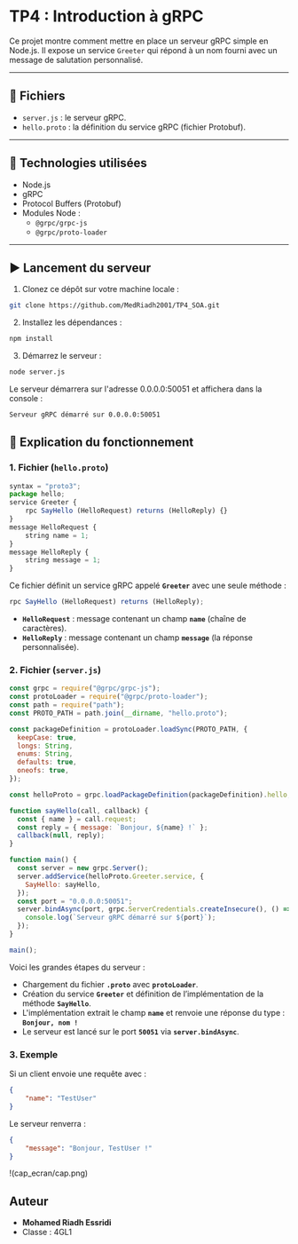 # TP4 : Introduction à gRPC

Ce projet montre comment mettre en place un serveur gRPC simple en Node.js. Il expose un service `Greeter` qui répond à un nom fourni avec un message de salutation personnalisé.

---

## 📁 Fichiers

- `server.js` : le serveur gRPC.
- `hello.proto` : la définition du service gRPC (fichier Protobuf).

---

## 🧰 Technologies utilisées

- Node.js
- gRPC
- Protocol Buffers (Protobuf)
- Modules Node :
  - `@grpc/grpc-js`
  - `@grpc/proto-loader`
---

## ▶️ Lancement du serveur

1. Clonez ce dépôt sur votre machine locale :

```bash
git clone https://github.com/MedRiadh2001/TP4_SOA.git
```

2. Installez les dépendances :

```bash
npm install
```

3. Démarrez le serveur :

```bash
node server.js
```

Le serveur démarrera sur l'adresse 0.0.0.0:50051 et affichera dans la console :

```bash
Serveur gRPC démarré sur 0.0.0.0:50051
```

## 📄 Explication du fonctionnement

### 1. Fichier (`hello.proto`) 

```js
syntax = "proto3";
package hello;
service Greeter {
    rpc SayHello (HelloRequest) returns (HelloReply) {}
}
message HelloRequest {
    string name = 1;
}
message HelloReply {
    string message = 1;
}
```

Ce fichier définit un service gRPC appelé  **`Greeter`** avec une seule méthode :

```js
rpc SayHello (HelloRequest) returns (HelloReply);
```
 - **`HelloRequest`** : message contenant un champ **`name`** (chaîne de caractères).
 - **`HelloReply`** : message contenant un champ **`message`** (la réponse personnalisée).

### 2. Fichier (`server.js`)

```js
const grpc = require("@grpc/grpc-js");
const protoLoader = require("@grpc/proto-loader");
const path = require("path");
const PROTO_PATH = path.join(__dirname, "hello.proto");

const packageDefinition = protoLoader.loadSync(PROTO_PATH, {
  keepCase: true,
  longs: String,
  enums: String,
  defaults: true,
  oneofs: true,
});

const helloProto = grpc.loadPackageDefinition(packageDefinition).hello;

function sayHello(call, callback) {
  const { name } = call.request;
  const reply = { message: `Bonjour, ${name} !` };
  callback(null, reply);
}

function main() {
  const server = new grpc.Server();
  server.addService(helloProto.Greeter.service, {
    SayHello: sayHello,
  });
  const port = "0.0.0.0:50051";
  server.bindAsync(port, grpc.ServerCredentials.createInsecure(), () => {
    console.log(`Serveur gRPC démarré sur ${port}`);
  });
}

main();
```

Voici les grandes étapes du serveur :

 - Chargement du fichier **`.proto`** avec **`protoLoader`**.
 - Création du service **`Greeter`** et définition de l’implémentation de la méthode **`SayHello`**.
 - L'implémentation extrait le champ **`name`** et renvoie une réponse du type : **`Bonjour, nom !`**
 - Le serveur est lancé sur le port **`50051`** via **`server.bindAsync`**.

### 3. Exemple

Si un client envoie une requête avec :

```json
{
    "name": "TestUser"
}
```

Le serveur renverra :

```json
{
    "message": "Bonjour, TestUser !"
}
```

!(cap_ecran/cap.png)


## Auteur

- **Mohamed Riadh Essridi**
- Classe : 4GL1
